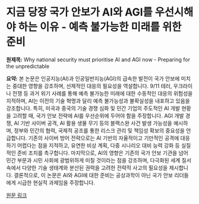 # 지금 당장 국가 안보가 AI와 AGI를 우선시해야 하는 이유 - 예측 불가능한 미래를 위한 준비

**원제목:** Why national security must prioritise AI and AGI now - Preparing for the unpredictable

**요약:** 본 논문은 인공지능(AI)과 인공일반지능(AGI)의 급속한 발전이 국가 안보에 미치는 중대한 영향을 강조하며, 선제적인 대응의 필요성을 역설합니다. 9/11 테러, 우크라이나 전쟁 등 과거 위기 사례를 통해 예측 불가능한 미래에 대한 수동적인 대응의 위험성을 지적하며, AI는 이전의 기술 혁명과 달리 예측 불가능성과 불확실성을 내포하고 있음을 강조합니다.  특히, 미국과 중국의 기술 경쟁 심화 및 민간 기업의 주도적인 AI 개발 현황을 고려할 때, 국가 안보 전략에 AI를 우선순위에 두어야 함을 주장합니다.  AGI 개발 경쟁, AI 기반 사이버 공격, AI 활용 생물 무기 등의 블랙스완 사건 발생 가능성을 예시하며,  정부와 민간의 협력, 국제적 공조를 통한 리스크 관리 및 책임성 확보의 중요성을 언급합니다. 기존의 사이버 방어 전략으로는 AI 기반의 자율적이고 기만적인 공격에 대응하기 어렵다는 점을 지적하고, 유연한 비상 계획, 다중 시나리오 대비 능력 강화 등 실질적인 준비 조치를 촉구합니다.  마지막으로, AI의 영향은 기존의 국가 안보 기관을 넘어 민간 부문과 시민 사회에 광범위하게 미칠 것이라는 점을 강조하며, 다극화된 세계 질서 속에서 다양한 기술 생태계와 분산된 권력을 고려한 전략적 사고의 필요성을 제시합니다.  결론적으로, 이 논문은 AI와 AGI에 대한 준비는 공상과학이 아닌 국가 안보 리더들에게 시급한 현실적 과제임을 주장합니다.

[원문 링크](https://caliber.az/en/post/why-national-security-must-prioritise-ai-and-agi-now)
